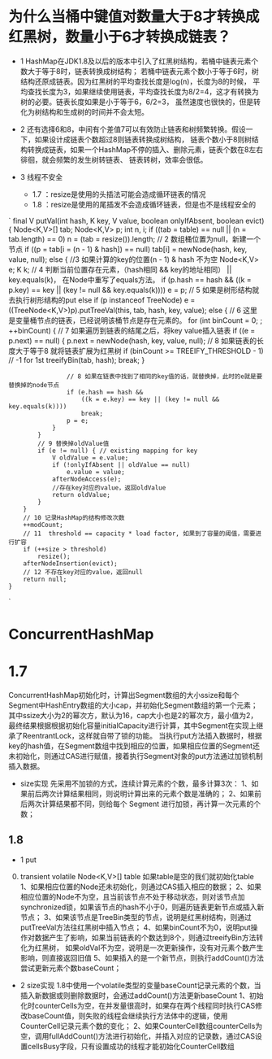 # 为什么当桶中键值对数量大于8才转换成红黑树，数量小于6才转换成链表？

- 1 HashMap在JDK1.8及以后的版本中引入了红黑树结构，若桶中链表元素个数大于等于8时，链表转换成树结构；
若桶中链表元素个数小于等于6时，树结构还原成链表。因为红黑树的平均查找长度是log(n)，长度为8的时候，
平均查找长度为3，如果继续使用链表，平均查找长度为8/2=4，这才有转换为树的必要。链表长度如果是小于等于6，6/2=3，
虽然速度也很快的，但是转化为树结构和生成树的时间并不会太短。

- 2 还有选择6和8，中间有个差值7可以有效防止链表和树频繁转换。假设一下，如果设计成链表个数超过8则链表转换成树结构，
链表个数小于8则树结构转换成链表，如果一个HashMap不停的插入、删除元素，链表个数在8左右徘徊，就会频繁的发生树转链表、
链表转树，效率会很低。


- 3 线程不安全
    - 1.7 ：resize是使用的头插法可能会造成循环链表的情况
    - 1.8 ：resize是使用的尾插发不会造成循环链表，但是也不是线程安全的


`
final V putVal(int hash, K key, V value, boolean onlyIfAbsent,
                   boolean evict) {
        Node<K,V>[] tab; Node<K,V> p; int n, i;
        if ((tab = table) == null || (n = tab.length) == 0)
            n = (tab = resize()).length;
            // 2 数组桶位置为null，新建一个节点
        if ((p = tab[i = (n - 1) & hash]) == null)
            tab[i] = newNode(hash, key, value, null);
        else {  //3 如果计算的key的位置(n - 1) & hash 不为空
            Node<K,V> e; K k;
            //  4 判断当前位置存在元素，（hash相同 && key的地址相同） ||  key.equals(k)， 在Node中重写了equals方法。
            if (p.hash == hash &&
                ((k = p.key) == key || (key != null && key.equals(k))))
                e = p;
                // 5 如果是树形结构就去执行树形结构的put
            else if (p instanceof TreeNode)
                e = ((TreeNode<K,V>)p).putTreeVal(this, tab, hash, key, value);
            else {
                // 6 这里是变量桶节点的链表，已经说明该桶节点是存在元素的。
                for (int binCount = 0; ; ++binCount) {
                    // 7 如果遍历到链表的结尾之后，将key value插入链表
                    if ((e = p.next) == null) {
                        p.next = newNode(hash, key, value, null);
                        // 8 如果链表的长度大于等于8 就将链表扩展为红黑树
                        if (binCount >= TREEIFY_THRESHOLD - 1) // -1 for 1st
                            treeifyBin(tab, hash);
                        break;
                    }
                    
                    // 8 如果在链表中找到了相同的key值的话，就替换掉，此时的e就是要替换掉的node节点
                    if (e.hash == hash &&
                        ((k = e.key) == key || (key != null && key.equals(k))))
                        break;
                    p = e;
                }
            }
            // 9 替换掉oldValue值
            if (e != null) { // existing mapping for key
                V oldValue = e.value;
                if (!onlyIfAbsent || oldValue == null)
                    e.value = value;
                afterNodeAccess(e);
                //存在key对应的value，返回oldValue
                return oldValue;
            }
        }
        // 10 记录HashMap的结构修改次数
        ++modCount;
        // 11  threshold == capacity * load factor, 如果到了容量的阈值，需要进行扩容
        if (++size > threshold)
            resize();
        afterNodeInsertion(evict);
        // 12 不存在key对应的value，返回null
        return null;
    }
`

# ConcurrentHashMap

# 1.7
ConcurrentHashMap初始化时，计算出Segment数组的大小ssize和每个Segment中HashEntry数组的大小cap，并初始化Segment数组的第一个元素；其中ssize大小为2的幂次方，默认为16，cap大小也是2的幂次方，最小值为2，最终结果根据根据初始化容量initialCapacity进行计算，其中Segment在实现上继承了ReentrantLock，这样就自带了锁的功能。
当执行put方法插入数据时，根据key的hash值，在Segment数组中找到相应的位置，如果相应位置的Segment还未初始化，则通过CAS进行赋值，接着执行Segment对象的put方法通过加锁机制插入数据。


- size实现
先采用不加锁的方式，连续计算元素的个数，最多计算3次：
1、如果前后两次计算结果相同，则说明计算出来的元素个数是准确的；
2、如果前后两次计算结果都不同，则给每个 Segment 进行加锁，再计算一次元素的个数；

## 1.8
- 1 put
0. transient volatile Node<K,V>[] table 如果table是空的我们就初始化table
1、如果相应位置的Node还未初始化，则通过CAS插入相应的数据；
2、如果相应位置的Node不为空，且当前该节点不处于移动状态，则对该节点加synchronized锁，如果该节点的hash不小于0，则遍历链表更新节点或插入新节点；
3、如果该节点是TreeBin类型的节点，说明是红黑树结构，则通过putTreeVal方法往红黑树中插入节点；
4、如果binCount不为0，说明put操作对数据产生了影响，如果当前链表的个数达到8个，则通过treeifyBin方法转化为红黑树，
如果oldVal不为空，说明是一次更新操作，没有对元素个数产生影响，则直接返回旧值
5、如果插入的是一个新节点，则执行addCount()方法尝试更新元素个数baseCount；

- 2 size实现
1.8中使用一个volatile类型的变量baseCount记录元素的个数，当插入新数据或则删除数据时，会通过addCount()方法更新baseCount
1、初始化时counterCells为空，在并发量很高时，如果存在两个线程同时执行CAS修改baseCount值，则失败的线程会继续执行方法体中的逻辑，使用CounterCell记录元素个数的变化；
2、如果CounterCell数组counterCells为空，调用fullAddCount()方法进行初始化，并插入对应的记录数，通过CAS设置cellsBusy字段，只有设置成功的线程才能初始化CounterCell数组



